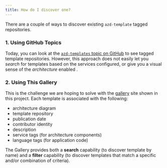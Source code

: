 ```yaml
---
title: How do I discover one?
---
```


There are a couple of ways to discover existing `azd-template` tagged repositories.

### 1. Using GitHub Topics
Today, you can look at the [`azd-templates` topic on GitHub](https://github.com/azure/awesome-azd) to see tagged template repositories. However, this approach does not easily let you _search_ for templates based on the services configured, or give you a visual sense of the _architecture_ enabled .

### 2. Using This Gallery
This is the challenge we are hoping to solve with the [gallery](/) site shown in this project. Each template is associated with the following:
 - architecture diagram
 - template repository
 - publication date
 - contributor identity
 - description
 - service tags (for architecture components)
 - language tags (for application code)

The Gallery provides both a **search** capability (to discover template by name) and a **filter** capability (to discover templates that match a specific and/or combination of criteria).

